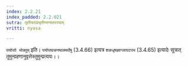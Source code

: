```yaml
---
index: 2.2.21
index_padded: 2.2.021
sutra: तृतीयराप्रभृतीन्यन्यतरस्याम्
vritti: nyasa

---
```

`पर्याप्तो भोक्तुम्` इति। `पर्याप्तवचनष्वलमर्थेषु` (3.4.66) इत्यत्र `शकधृषज्ञाग्लाघटरभ` (3.4.65) इत्यादेः सूत्रात् तुमुन्ग्रहणानुवृत्तेस्तुमुन्प्रत्ययः।।